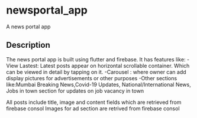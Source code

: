 # newsportal_app

A news portal app

## Description

The news portal app is built using flutter and firebase.
It has features like:
-View Lastest: Latest posts appear on horizontal scrollable container. Which can be viewed in detail by tapping on it.
-Carousel : where owner can add display pictures for advertisements or other purposes
-Other sections like:Mumbai Breaking News,Covid-19 Updates, National/International News, Jobs in town section for updates on job vacancy in town

All posts include title, image and content fields which are retrieved from firebase consol
Images for ad section are retrived from firebase consol
